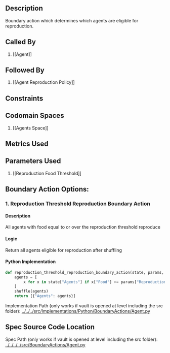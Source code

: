 ## Description

Boundary action which determines which agents are eligible for reproduction.
## Called By
1. [[Agent]]

## Followed By
1. [[Agent Reproduction Policy]]

## Constraints

## Codomain Spaces
1. [[Agents Space]]

## Metrics Used

## Parameters Used
1. [[Reproduction Food Threshold]]

## Boundary Action Options:
### 1. Reproduction Threshold Reproduction Boundary Action
#### Description
All agents with food equal to or over the reproduction threshold reproduce
#### Logic
Return all agents eligible for reproduction after shuffling
#### Python Implementation
```python
def reproduction_threshold_reproduction_boundary_action(state, params, spaces):
    agents = [
        x for x in state["Agents"] if x["Food"] >= params["Reproduction Food Threshold"]
    ]
    shuffle(agents)
    return [{"Agents": agents}]
```
Implementation Path (only works if vault is opened at level including the src folder): [../../../src/Implementations/Python/BoundaryActions/Agent.py](../../../src/Implementations/Python/BoundaryActions/Agent.py)

## Spec Source Code Location

Spec Path (only works if vault is opened at level including the src folder): [../../../../src/BoundaryActions/Agent.py](../../../../src/BoundaryActions/Agent.py)

